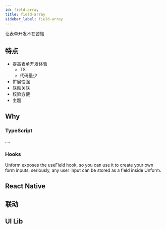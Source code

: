 ```yaml
---
id: field-array
title: field-array
sidebar_label: field-array
---
```


让表单开发不在苦恼

## 特点

- 提高表单开发体验
  - TS
  - 代码量少
- 扩展性强
- 联动关联
- 校验方便
- 主题

## Why

### TypeScript

....

### Hooks

Unform exposes the useField hook, so you can use it to create your own form inputs, seriously, any user input can be stored as a field inside Unform.

## React Native

## 联动

## UI Lib
